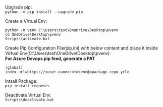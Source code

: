 Upgrade pip: <br />
```python -m pip install --upgrade pip``` <br />

Create a Virtual Env: <br />
```
python -m venv C:\Users\test\OneDrive\Desktop\pvenv
cd OneDrive\Desktop\pvenv
Scripts\activate.bat
```

Create Pip Configuration File(pip.ini) with below content and place it inside Virtual Env(C:\Users\test\OneDrive\Desktop\pvenv): <br />
**For Azure Devops pip feed, generate a PAT** <br />
```
[global]
index-url=https://<user-name>:<token>@<package-repo-yrl>
```

Intsall Package: <br />
```pip install requests``` <br />

Deactivate Virtual Env: <br />
```Scripts\deactivate.bat```
